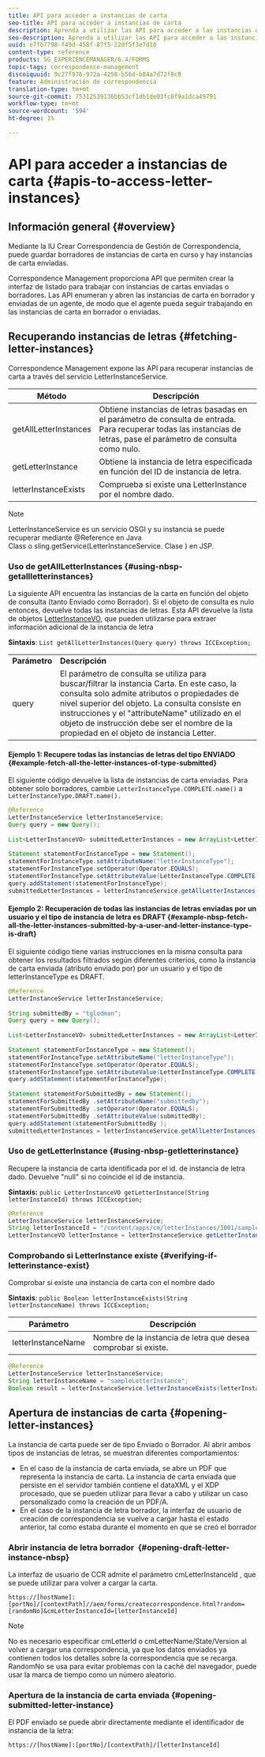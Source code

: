 ```yaml
---
title: API para acceder a instancias de carta
seo-title: API para acceder a instancias de carta
description: Aprenda a utilizar las API para acceder a las instancias de carta.
seo-description: Aprenda a utilizar las API para acceder a las instancias de carta.
uuid: e7fb7798-f49d-458f-87f5-22df5f3e7d10
content-type: reference
products: SG_EXPERIENCEMANAGER/6.4/FORMS
topic-tags: correspondence-management
discoiquuid: 9c27f976-972a-4250-b56d-b84a7d72f8c8
feature: Administración de correspondencia
translation-type: tm+mt
source-git-commit: 75312539136bb53cf1db1de03fc0f9a1dca49791
workflow-type: tm+mt
source-wordcount: '594'
ht-degree: 1%

---
```



# API para acceder a instancias de carta {#apis-to-access-letter-instances}

## Información general {#overview}

Mediante la IU Crear Correspondencia de Gestión de Correspondencia, puede guardar borradores de instancias de carta en curso y hay instancias de carta enviadas.

Correspondence Management proporciona API que permiten crear la interfaz de listado para trabajar con instancias de cartas enviadas o borradores. Las API enumeran y abren las instancias de carta en borrador y enviadas de un agente, de modo que el agente pueda seguir trabajando en las instancias de carta en borrador o enviadas.

## Recuperando instancias de letras {#fetching-letter-instances}

Correspondence Management expone las API para recuperar instancias de carta a través del servicio LetterInstanceService.

| Método | Descripción |
|--- |--- |
| getAllLetterInstances | Obtiene instancias de letras basadas en el parámetro de consulta de entrada. Para recuperar todas las instancias de letras, pase el parámetro de consulta como nulo. |
| getLetterInstance | Obtiene la instancia de letra especificada en función del ID de instancia de letra. |
| letterInstanceExists | Comprueba si existe una LetterInstance por el nombre dado. |

>[!NOTE]
>
>LetterInstanceService es un servicio OSGI y su instancia se puede recuperar mediante @Reference en Java\
>Class o sling.getService(LetterInstanceService. Clase ) en JSP.

### Uso de getAllLetterInstances {#using-nbsp-getallletterinstances}

La siguiente API encuentra las instancias de la carta en función del objeto de consulta (tanto Enviado como Borrador). Si el objeto de consulta es nulo entonces, devuelve todas las instancias de letras. Esta API devuelve la lista de objetos [LetterInstanceVO](https://helpx.adobe.com/aem-forms/6-2/javadocs/com/adobe/icc/dbforms/obj/LetterInstanceVO.html), que pueden utilizarse para extraer información adicional de la instancia de letra

**Sintaxis**:  `List getAllLetterInstances(Query query) throws ICCException;`

<table> 
 <tbody> 
  <tr> 
   <td><strong>Parámetro</strong></td> 
   <td><strong>Descripción</strong></td> 
  </tr> 
  <tr> 
   <td>query</td> 
   <td>El parámetro de consulta se utiliza para buscar/filtrar la instancia Carta. En este caso, la consulta solo admite atributos o propiedades de nivel superior del objeto. La consulta consiste en instrucciones y el "attributeName" utilizado en el objeto de instrucción debe ser el nombre de la propiedad en el objeto de instancia Letter.<br /> </td> 
  </tr> 
 </tbody> 
</table>

#### Ejemplo 1: Recupere todas las instancias de letras del tipo ENVIADO {#example-fetch-all-the-letter-instances-of-type-submitted}

El siguiente código devuelve la lista de instancias de carta enviadas. Para obtener solo borradores, cambie `LetterInstanceType.COMPLETE.name()` a `LetterInstanceType.DRAFT.name().`

```java
@Reference
LetterInstanceService letterInstanceService;
Query query = new Query();
 
List<LetterInstanceVO> submittedLetterInstances = new ArrayList<LetterInstanceVO>();
 
Statement statementForInstanceType = new Statement();
statementForInstanceType.setAttributeName("letterInstanceType");
statementForInstanceType.setOperator(Operator.EQUALS);
statementForInstanceType.setAttributeValue(LetterInstanceType.COMPLETE.name());
query.addStatement(statementForInstanceType);
submittedLetterInstances = letterInstanceService.getAllLetterInstances(query);
```

#### Ejemplo 2: Recuperación de todas las instancias de letras enviadas por un usuario y el tipo de instancia de letra es DRAFT {#example-nbsp-fetch-all-the-letter-instances-submitted-by-a-user-and-letter-instance-type-is-draft}

El siguiente código tiene varias instrucciones en la misma consulta para obtener los resultados filtrados según diferentes criterios, como la instancia de carta enviada (atributo enviado por) por un usuario y el tipo de letterInstanceType es DRAFT.

```java
@Reference
LetterInstanceService letterInstanceService;
 
String submittedBy = "tglodman";
Query query = new Query();
 
List<LetterInstanceVO> submittedLetterInstances = new ArrayList<LetterInstanceVO>();
 
Statement statementForInstanceType = new Statement();
statementForInstanceType.setAttributeName("letterInstanceType");
statementForInstanceType.setOperator(Operator.EQUALS);
statementForInstanceType.setAttributeValue(LetterInstanceType.COMPLETE.name());
query.addStatement(statementForInstanceType);
 
Statement statementForSubmittedBy = new Statement();
statementForSubmittedBy .setAttributeName("submittedby");
statementForSubmittedBy .setOperator(Operator.EQUALS);
statementForSubmittedBy .setAttributeValue(submittedBy);
query.addStatement(statementForSubmittedBy );
submittedLetterInstances = letterInstanceService.getAllLetterInstances(query);
```

### Uso de getLetterInstance {#using-nbsp-getletterinstance}

Recupere la instancia de carta identificada por el id. de instancia de letra dado. Devuelve &quot;null&quot; si no coincide el id de instancia.

**Sintaxis:** `public LetterInstanceVO getLetterInstance(String letterInstanceId) throws ICCException;`

```java
@Reference
LetterInstanceService letterInstanceService;
String letterInstanceId = "/content/apps/cm/letterInstances/1001/sampleLetterInstance";
LetterInstanceVO letterInstance = letterInstanceService.getLetterInstance(letterInstanceId );
```

### Comprobando si LetterInstance existe {#verifying-if-letterinstance-exist}

Comprobar si existe una instancia de carta con el nombre dado

**Sintaxis**:  `public Boolean letterInstanceExists(String letterInstanceName) throws ICCException;`

| **Parámetro** | **Descripción** |
|---|---|
| letterInstanceName | Nombre de la instancia de letra que desea comprobar si existe. |

```java
@Reference
LetterInstanceService letterInstanceService;
String letterInstanceName = "sampleLetterInstance";
Boolean result = letterInstanceService.letterInstanceExists(letterInstanceName );
```

## Apertura de instancias de carta {#opening-letter-instances}

La instancia de carta puede ser de tipo Enviado o Borrador. Al abrir ambos tipos de instancias de letras, se muestran diferentes comportamientos:

* En el caso de la instancia de carta enviada, se abre un PDF que representa la instancia de carta. La instancia de carta enviada que persiste en el servidor también contiene el dataXML y el XDP procesado, que se pueden utilizar para llevar a cabo y utilizar un caso personalizado como la creación de un PDF/A.
* En el caso de la instancia de letra borrador, la interfaz de usuario de creación de correspondencia se vuelve a cargar hasta el estado anterior, tal como estaba durante el momento en que se creó el borrador

### Abrir instancia de letra borrador  {#opening-draft-letter-instance-nbsp}

La interfaz de usuario de CCR admite el parámetro cmLetterInstanceId , que se puede utilizar para volver a cargar la carta.

`https://[hostName]:[portNo]/[contextPath]//aem/forms/createcorrespondence.html?random=[randomNo]&cmLetterInstanceId=[letterInstanceId]`

>[!NOTE]
>
>No es necesario especificar cmLetterId o cmLetterName/State/Version al volver a cargar una correspondencia, ya que los datos enviados ya contienen todos los detalles sobre la correspondencia que se recarga. RandomNo se usa para evitar problemas con la caché del navegador, puede usar la marca de tiempo como un número aleatorio.

### Apertura de la instancia de carta enviada {#opening-submitted-letter-instance}

El PDF enviado se puede abrir directamente mediante el identificador de instancia de la letra:

`https://[hostName]:[portNo]/[contextPath]/[letterInstanceId]`
